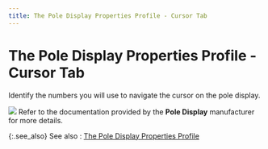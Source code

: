 ```yaml
---
title: The Pole Display Properties Profile - Cursor Tab
---
```


# The Pole Display Properties Profile - Cursor Tab


Identify the numbers you will use to navigate the cursor on the pole  display.


![]({{site.pos_baseurl}}/img/refer.gif) Refer to the documentation provided by the **Pole 
 Display** manufacturer for more details.


{:.see_also}
See also
: [The  Pole Display Properties Profile]({{site.pos_baseurl}}/pos-setup/pole-display/setup/properties-profile/the_pole_display_properties_profile.html)
